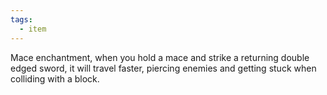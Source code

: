 ```yaml
---
tags:
  - item
---
```

Mace enchantment, when you hold a mace and strike a returning double edged sword, it will travel faster, piercing enemies and getting stuck when colliding with a block.